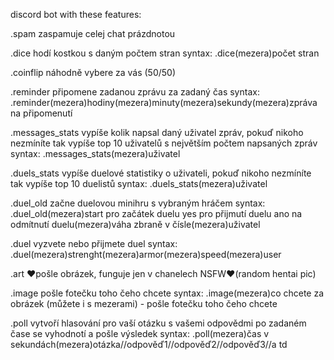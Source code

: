 discord bot with these features:

.spam
zaspamuje celej chat prázdnotou

.dice
hodí kostkou s daným počtem stran
syntax:
.dice(mezera)počet stran

.coinflip
náhodně vybere za vás (50/50)

.reminder
připomene zadanou zprávu za zadaný čas
syntax:
.reminder(mezera)hodiny(mezera)minuty(mezera)sekundy(mezera)zpráva na připomenutí 

.messages_stats
vypíše kolik napsal daný uživatel zpráv, pokuď nikoho nezmíníte tak vypíše top 10 uživatelů s největším počtem napsaných zpráv
syntax:
.messages_stats(mezera)uživatel

.duels_stats
vypíše duelové statistiky o uživateli, pokuď nikoho nezmíníte tak vypíše top 10 duelistů
syntax:
.duels_stats(mezera)uživatel

.duel_old
začne duelovou minihru s vybraným hráčem
syntax:
.duel_old(mezera)start pro začátek duelu yes pro přijmutí duelu ano na odmítnutí duelu(mezera)váha zbraně v čísle(mezera)uživatel

.duel
vyzvete nebo přijmete duel
syntax:
.duel(mezera)strenght(mezera)armor(mezera)speed(mezera)user

.art
♥pošle obrázek, funguje jen v chanelech NSFW♥(random hentai pic)

.image
pošle fotečku toho čeho chcete
syntax:
.image(mezera)co chcete za obrázek (můžete i s mezerami) - pošle fotečku toho čeho chcete

.poll
vytvoří hlasování pro vaší otázku s vašemi odpovědmi po zadaném čase se vyhodnotí a pošle výsledek
syntax:
.poll(mezera)čas v sekundách(mezera)otázka//odpověď1//odpověď2//odpověď3//a td 
